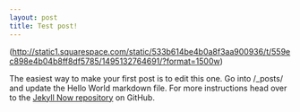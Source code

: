 ```yaml
---
layout: post
title: Test post!
---
```


(http://static1.squarespace.com/static/533b614be4b0a8f3aa900936/t/559ec898e4b04b8ff8df5785/1495132764691/?format=1500w)

The easiest way to make your first post is to edit this one. Go into /_posts/ and update the Hello World markdown file. For more instructions head over to the [Jekyll Now repository](https://github.com/barryclark/jekyll-now) on GitHub.
